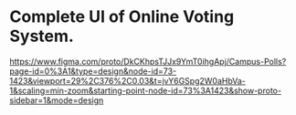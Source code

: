 # Complete UI of Online Voting System.

https://www.figma.com/proto/DkCKhpsTJJx9YmT0ihgApj/Campus-Polls?page-id=0%3A1&type=design&node-id=73-1423&viewport=29%2C376%2C0.03&t=jvY6GSpg2W0aHbVa-1&scaling=min-zoom&starting-point-node-id=73%3A1423&show-proto-sidebar=1&mode=design
